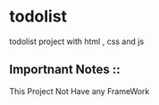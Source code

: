 # todolist
todolist project with html , css and js
## Importnant Notes :: 
This Project Not Have any FrameWork 
